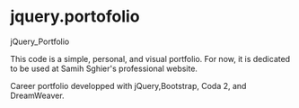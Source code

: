 # jquery.portofolio
jQuery_Portfolio

This code is a simple, personal, and visual portfolio. For now, it is dedicated to be used at Samih Sghier's professional website. 


Career portfolio  developped with jQuery,Bootstrap, Coda 2, and DreamWeaver.
